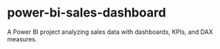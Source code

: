 # power-bi-sales-dashboard
A Power BI project analyzing sales data with dashboards, KPIs, and DAX measures.
